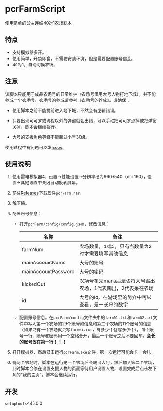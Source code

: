 # pcrFarmScript
使用简单的公主连结40对1农场脚本

## 特点

- 支持模拟器多开。
- 使用简单，开袋即食，不需要安装环境，但是需要配置账号信息。
- 40对1，自动切换农场。

## 注意
该脚本只能用于成品农场号的日常维护（农场号借用大号人物打地下城），并不能养成一个农场号，农场号的养成请参考[《农场号的养成》](https://github.com/puresox/pcrFarmScript/wiki/农场号的养成)。请确保：

- 使用脚本之前不能提前进入地下城，不然会有逻辑错误。

- 只要出现可可罗或流程以外的弹窗就会出错，可以手动把可可罗点掉或把弹窗关掉，脚本会继续执行。

- 大号的支援角色等级不能超过小号30级。

使用过程中有问题可以发[issue](https://github.com/puresox/pcrFarmScript/issues)。

## 使用说明

1. 使用雷电模拟器4，设置->性能设置->分辨率改为960*540（dpi 160），设置->其他设置中关闭自动旋转屏幕。

2. 前往[Releases](https://github.com/puresox/pcrFarmScript/releases/latest)下载软件`pcrFarm.rar`。

3. 解压缩。

4. 配置账号信息：

   - 打开`pcrFarm/config/config.json`，修改信息：

     | 名称                | 备注                                                         |
     | ------------------- | ------------------------------------------------------------ |
     | farmNum             | 农场数量，1或2，只有当数量为2时才需要填写其他信息            |
     | mainAccountName     | 大号的账号                                                   |
     | mainAccountPassword | 大号的密码                                                   |
     | kickedOut           | 农场号捐完mana后是否将大号踢出农场，1代表踢出，2代表呆在农场 |
     | id                  | 大号的id，在游戏里的简介中可以查看，是一长串的数字           |

   - 配置账号信息。在`pcrFarm/config`文件夹中的`farm01.txt`和`farm02.txt`文件中写入第一个农场的29个账号的信息和第二个农场的11个账号的信息（如果只有一个农场就只写`farm01.txt`，有多少个就写多少个），每个账号一行，账号和密码用一个空格分开，最后一个账号之后不要回车。**会长的账号放在第一行！！！**
   
5. 打开模拟器，然后双击运行`pcrFarm.exe`文件。第一次运行可能会卡一会儿。

6. 有两个农场时，脚本在运行完一个农场后会踢出大号，然后加入第二个农场，此时脚本会停在设置支援人物的页面等待用户设置人物，设置完成后点击左下角的“我的主页”，脚本会继续运行。

## 开发

`setuptools`<45.0.0